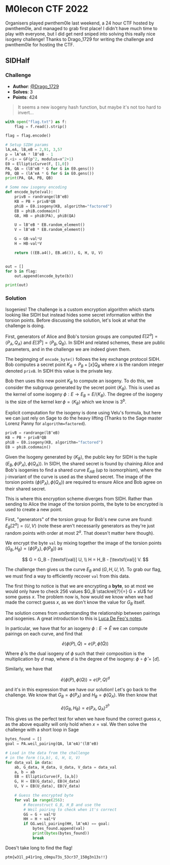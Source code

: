 # M0lecon CTF 2022

Organisers played pwnthem0le last weekend, a 24 hour CTF hosted by pwnthem0le, and managed to grab first place! I didn't have much time to play with everyone, but I did get nerd sniped into solving this really nice isogeny challenge! Thanks to Drago_1729 for writing the challenge and pwnthem0le for hosting the CTF.

## SIDHalf

### Challenge

* **Author**: [@Drago_1729](https://twitter.com/Drago1729)
* **Solves**: 3
* **Points**: 424

> It seems a new isogeny hash function, but maybe it's not too hard to invert...

```python
with open("flag.txt") as f:
    flag = f.read().strip()

flag = flag.encode()

# Setup SIDH params
lA,eA, lB,eB = 2,91, 3,57
p = lA^eA * lB^eB - 1
F.<i> = GF(p^2, modulus=x^2+1)
E0 = EllipticCurve(F, [1,0])
PA, QA = (lB^eB * G for G in E0.gens())
PB, QB = (lA^eA * G for G in E0.gens())
print(PA, QA, PB, QB)

# Some new isogeny encoding
def encode_byte(val):
    privB = randrange(lB^eB)
    KB = PB + privB*QB
    phiB = E0.isogeny(KB, algorithm="factored")
    EB = phiB.codomain()
    GB, HB = phiB(PA), phiB(QA)

    U = lB^eB * EB.random_element()
    V = lB^eB * EB.random_element()

    G = GB-val*U
    H = HB-val*V

    return ((EB.a4(), EB.a6()), G, H, U, V)


out = []
for b in flag:
    out.append(encode_byte(b))

print(out)
```

### Solution

Isogenies! The challenge is a custom encryption algorithm which starts looking like SIDH but instead hides some secret information within the torsion points. Before discussing the solution, let's look at what the challenge is doing.

First, generators of Alice and Bob's torsion groups are computed $E[2^a] = \langle P_A, Q_A \rangle$ and $E[3^b] = \langle P_B, Q_B \rangle$. In SIDH and related schemes, these are public parameters, and in the challenge we are indeed given them.

The beginnging of `encode_byte()` follows the key exchange protocol SIDH. Bob computes a secret point $K_B = P_B + [x]Q_B$ where $x$ is the random integer denoted `privB`. In SIDH this value is the private key. 

Bob then uses this new point $K_B$ to compute an isogeny. To do this, we consider the subgroup generated by the secret point $\langle K_B \rangle$. This is used as the kernel of some isogeny $\phi: E \rightarrow E_B = E / \langle K_B \rangle$. The degree of the isogeny is the size of the kernel $\ker \phi = \langle K_B \rangle$ which we know is $3^b$. 

Explicit computation for the isogeny is done using Velu's formula, but here we can just rely on Sage to do the heavy lifting (Thanks to the Sage master Lorenz Panny for `algorithm=factored`).

```python
privB = randrange(lB^eB)
KB = PB + privB*QB
phiB = E0.isogeny(KB, algorithm="factored")
EB = phiB.codomain()
```

Given the Isogeny generated by $\langle K_B \rangle$, the public key for SIDH is the tuple $(E_B, \phi(P_A), \phi(Q_A))$. In SIDH, the shared secret is found by chaining Alice and Bob's isogenies to find a shared curve $E_{AB}$ (up to isomorphism), where the j-invariant of the curve is used as the shared secret. The image of the torsion points $(\phi(P_A), \phi(Q_A))$ are required to ensure Alice and Bob agree on their shared secret.

This is where this encryption scheme diverges from SIDH. Rather than sending to Alice the image of the torsion points, the byte to be encrypted is used to create a new point.

First, "generators" of the torsion group for Bob's new curve are found: $E_B[2^a] = \langle U,V \rangle$ (note these aren't necessarily generators as they're just random points with order at most $2^a$. That doesn't matter here though). 

We encrypt the byte `val` by mixing together the image of the torsion points $(G_B, H_B) = (\phi(P_A), \phi(P_B))$ as 

$$
G = G_B - [\textsf{val}] U, \\
H = H_B - [\textsf{val}] V.
$$

The challenge then gives us the curve $E_B$ and $(G,H,U,V)$. To grab our flag, we must find a way to efficiently recover `val` from this data.

The first thing to notice is that we are encrypting a **byte**, so at most we would only have to check $256$ values $G_B \stackrel{?}{=} G + xU$ for some guess $x$. The problem now is, how would we know when we had made the correct guess $x$, as we don't know the value for $G_B$ itself.

The solution comes from understanding the relationship between pairings and isogenies. A great introduction to this is [Luca De Feo's notes](https://defeo.lu/docet/assets/misc/2021-08-02-isogeny-school.pdf).

In particular, we have that for an isogeny $\phi: E \rightarrow \tilde{E}$ we can compute pairings on each curve, and find that

$$
\tilde{e}(\phi(P), \tilde{Q}) = e(P, \hat{\phi}(\tilde{Q}))
$$

Where $\hat{\phi}$ is the dual isogeny of $\phi$ such that their composition is the multiplication by $d$ map, where $d$ is the degree of the isogeny: $\phi \circ \hat{\phi} = [d]$.

Similarly, we have that

$$
\tilde{e}(\phi(P), \phi(Q)) = e(P, Q)^d
$$

and it's in this expression that we have our solution! Let's go back to the challenge. We know that $G_B = \phi(P_A)$ and $H_B = \phi(Q_A)$. We then know that

$$
\tilde{e}(G_B, H_B) = e(P_A, Q_A)^{3^b}
$$

This gives us the perfect test for when we have found the correct guess $x$, as the above equality will only hold when $x = \textsf{val}$. We then solve the challenge with a short loop in Sage

```python
bytes_found = []
goal = PA.weil_pairing(QA, lA^eA)^(lB^eB)

# Load in the data from the challenge
# in the form ((a,b), G, H, U, V)
for data_val in data:
    ab, G_data, H_data, U_data, V_data = data_val
    a, b = ab
    EB = EllipticCurve(F, [a,b])
    G, H = EB(G_data), EB(H_data)
    U, V = EB(U_data), EB(V_data)

    # Guess the encrypted byte
    for val in range(256):
        # Reconstruct G_B, H_B and use the 
        # Weil pairing to check when it's correct
        GG = G + val*U
        HH = H + val*V
        if GG.weil_pairing(HH, lA^eA) == goal:
            bytes_found.append(val)
            print(bytes(bytes_found))
            break
```

Does't take long to find the flag!

`ptm{w31l_p41r1ng_c0mpu73s_53cr37_150g3n13s!!}`